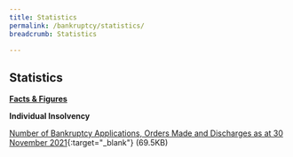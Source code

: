 ```yaml
---
title: Statistics
permalink: /bankruptcy/statistics/
breadcrumb: Statistics

---
```



Statistics
---

<u><b>Facts & Figures</b></u>

**Individual Insolvency**

[Number of Bankruptcy Applications, Orders Made and Discharges as at 30 November 2021](/files/NumberofBankruptcyApplicationsOrdersMadeandDischarges(Nov2021).pdf/){:target="_blank"} (69.5KB)
